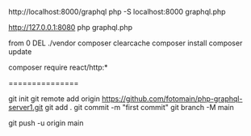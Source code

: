 
http://localhost:8000/graphql
php -S localhost:8000 graphql.php

http://127.0.0.1:8080
php graphql.php

from 0
DEL ./vendor
composer clearcache
composer install
composer update

composer require react/http:*

===============

git init
git remote add origin https://github.com/fotomain/php-graphql-server1.git
git add .
git commit -m "first commit"
git branch -M main

git push -u origin main